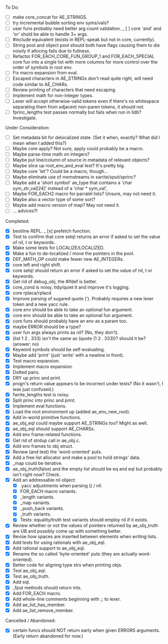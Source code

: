 To Do:
- [ ] make core_concat for AE_STRINGS.
- [ ] try incremental bubble sorting env syms/vals?
- [ ] user funs probably need better arg count validation.
_ [ ] core 'and' and 'or' shold  be able to handle 3+ args.
- [ ] #include equivalent (exists in REPL-speak but not in core, currently).
- [ ] String pool and object pool should both have flags causing them to die noisily if allocing fails due to fullness.
- [ ] Refactor FOR_EACH_CORE_FUN_GROUP_1 and FOR_EACH_SPECIAL core fun into a single list with more columns for more control over the order of symbols in root env.
- [ ] Fix macro expansion from eval.
- [ ] Escaped characters in AE_STRINGs don't read quite right, will need code similar to AE_CHARs.
- [ ] Review printing of characters that need escaping.
- [ ] Implement math for non-integer types.
- [ ] Lexer will accept otherwise-valid tokens even if there's no whitespace separating them from adjacent non-paren tokens, it should not.
- [ ] fprinc_lengths test passes normally but fails when run in lldb? Investigate.

Under Consideration:
- [ ] Set metadata bit for delocalized state. (Set it when, exactly? What did I mean when I added this?)
- [ ] Maybe core apply? Not sure, apply could probably be a macro.
- [ ] Maybe parse-time math on integers?
- [ ] Maybe put line/column of source in metadata of relevant objects?
- [ ] Maybe slice up root_env_and_eval test? It's pretty big.
- [ ] Maybe core 'let'? Could be a macro, though...
- [ ] Maybe eliminate use of memstreams in swrite/sput/sprinc?
- [ ] Maybe add a 'short symbol' ae_type that contains a 'char sym_str_val[24]' instead of a 'char * sym_val',
- [ ] Maybe FOR_EACH2 macro for parralel lists? Unsure, may not need it.
- [ ] Maybe also a vector type of some sort?
- [ ] Maybe add macro version of map? May not need it.
- [ ] ... advices?!

Completed:
- [x] bestline REPL.
_ [x] prefetch function.
- [x] Test to confirm that core setq! returns an error if asked to set the value of nil, t or keywords.
- [x] Make some tests for LOCALIZE/LOCALIZED.
- [x] Make a fun to de-localized / move the pointers in the pool.
- [x] DEF_MATH_OP could make fewer new AE_INTEGERs.
- [x] core left and right shift.
- [x] core setq! should return an error if asked to set the value of nil, t or keywords.
- [x] Get rid of debug_obj, the #ifdef is better.
- [x] core_cond is noisy, tidy/quiet it and improve it's logging.
- [x] core rplaca/rplacd
- [x] Improve parsing of sugared quote ('). Probably requires a new lexer token and a new yacc rule.
- [x] core env should be able to take an optional fun argument.
- [x] core env should be able to take an optional fun argument.
- [x] core funs should probably have an env as a param too.
- [x] maybe ERROR should be a type?
- [x] user fun args always prints as nil? (No, they don't).
- [x] (list 1 2 . 333) isn't the same as (quote (1 2 . 333))? should it be? (answer: no)
- [x] Keyword symbols should be self-evaluating.
- [x] Maybe add 'print' (just 'write' with a newline in front).
- [x] Test macro expansion.
- [x] Implement macro expansion.
- [x] Dotted pairs. 
- [x] DRY up princ and print.
- [x] progn's return value appears to be incorrect under tests? (No it wasn't, I was just confused.)
- [x] fwrite_lengths test is noisy.
- [x] Split princ into princ and print.
- [x] Implement eval functions.
- [x] Load the root environment up (added ae_env_new_root).
- [x] Add in-world primitive functions.
- [x] ae_obj_eql could maybe support AE_STRINGs too? Might as well.
- [x] ae_obj_eql should support AE_CHARSs.
- [x] Add env frame-related functions.
- [x] Get rid of strdup call in ae_obj.c.
- [x] Add env frames to obj struct.
- [x] Review (and test) the 'word-oriented' puts.
- [x] Add a free list allocator and make a pool to hold strings' data.
- [x] _map could be iterative.
- [x] ae_obj_truth(false) and the empty list should be eq and eql but probably isn't right now? Check.
- [X] Add an addressable nil object:
    - [x] .yacc adjustments when parsing () / nil.
    - [x] FOR_EACH macro variants.
    - [x] _length variants.
    - [x] _map variants.
    - [x] _push_back variants.
    - [x] _truth variants.
    - [x] Tests: equality/truth test variants should employ nil if it exists.
- [x] Review whether or not the values of pointers returned by ae_obj_truth are UB and possibly come up with something better.
- [x] Revise how spaces are inserted between elements when writing lists.
- [x] Add tests for using rationals with ae_obj_eql.
- [x] Add rational support to ae_obj_eql.
- [x] Rename the so called 'byte-oriented' puts (they are actually word-oriented).
- [x] Better code for aligning type strs when printing objs.
- [x] Test ae_obj_eql.
- [x] Test ae_obj_truth.
- [x] Add eql.
- [x] _fput methods should return ints.
- [x] Add FOR_EACH macro.
- [x] Add whole-line comments beginning with ;; to lexer.
- [x] Add ae_list_has_member.
- [x] Add ae_list_remove_member.

Cancelled / Abandoned:
- [x] certain funcs should NOT return early when given ERRORS arguments. (Early return abandoned for now.)
